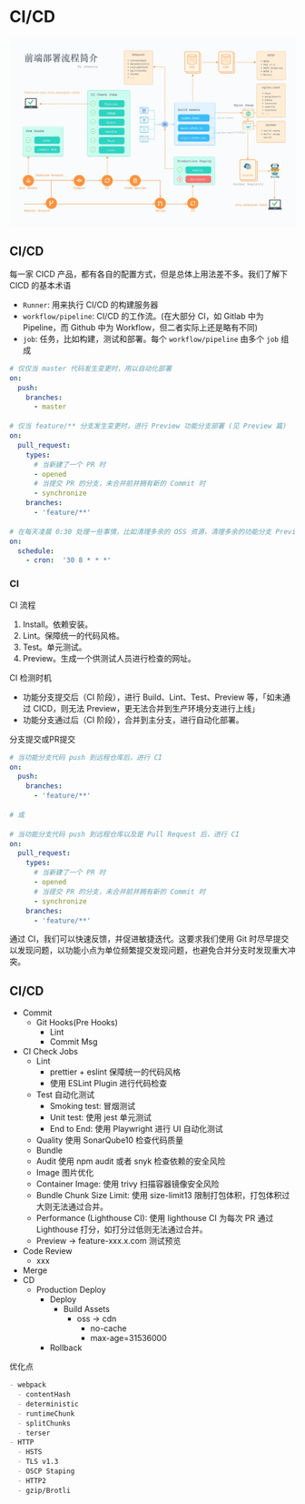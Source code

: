 # CI/CD

![deploy](../img/deploy.webp)

## CI/CD

每一家 CICD 产品，都有各自的配置方式，但是总体上用法差不多。我们了解下 CICD 的基本术语

- `Runner`: 用来执行 CI/CD 的构建服务器
- `workflow/pipeline`: CI/CD 的工作流。(在大部分 CI，如 Gitlab 中为 Pipeline，而 Github 中为 Workflow，但二者实际上还是略有不同)
- `job`: 任务，比如构建，测试和部署。每个 `workflow/pipeline` 由多个 `job` 组成

```yaml
# 仅仅当 master 代码发生变更时，用以自动化部署
on:
  push:
    branches:
      - master

# 仅当 feature/** 分支发生变更时，进行 Preview 功能分支部署 (见 Preview 篇)
on:
  pull_request:
    types:
      # 当新建了一个 PR 时
      - opened
      # 当提交 PR 的分支，未合并前并拥有新的 Commit 时
      - synchronize
    branches:
      - 'feature/**'

# 在每天凌晨 0:30 处理一些事情，比如清理多余的 OSS 资源，清理多余的功能分支 Preview (见 Preview 篇)
on:
  schedule:
    - cron:  '30 8 * * *'
```

### CI

CI 流程

1. Install。依赖安装。
2. Lint。保障统一的代码风格。
3. Test。单元测试。
4. Preview。生成一个供测试人员进行检查的网址。

CI 检测时机

- 功能分支提交后（CI 阶段），进行 Build、Lint、Test、Preview 等，「如未通过 CICD，则无法 Preview，更无法合并到生产环境分支进行上线」
- 功能分支通过后（CI 阶段），合并到主分支，进行自动化部署。

分支提交或PR提交

```yaml
# 当功能分支代码 push 到远程仓库后，进行 CI
on:
  push:
    branches:
      - 'feature/**'

# 或

# 当功能分支代码 push 到远程仓库以及是 Pull Request 后，进行 CI
on:
  pull_request:
    types:
      # 当新建了一个 PR 时
      - opened
      # 当提交 PR 的分支，未合并前并拥有新的 Commit 时
      - synchronize
    branches:
      - 'feature/**'
```

通过 CI，我们可以快速反馈，并促进敏捷迭代。这要求我们使用 Git 时尽早提交以发现问题，以功能小点为单位频繁提交发现问题，也避免合并分支时发现重大冲突。


## CI/CD

- Commit
  - Git Hooks(Pre Hooks)
    - Lint
    - Commit Msg
- CI Check Jobs
  - Lint
    - prettier + eslint 保障统一的代码风格
    - 使用 ESLint Plugin 进行代码检查
  - Test 自动化测试
    - Smoking test: 冒烟测试
    - Unit test: 使用 jest 单元测试
    - End to End: 使用 Playwright 进行 UI 自动化测试
  - Quality 使用 SonarQube10 检查代码质量
  - Bundle
  - Audit 使用 npm audit 或者 snyk 检查依赖的安全风险
  - Image 图片优化
  - Container Image: 使用 trivy 扫描容器镜像安全风险
  - Bundle Chunk Size Limit: 使用 size-limit13 限制打包体积，打包体积过大则无法通过合并。
  - Performance (Lighthouse CI): 使用 lighthouse CI 为每次 PR 通过 Lighthouse 打分，如打分过低则无法通过合并。
  - Preview -> feature-xxx.x.com 测试预览
- Code Review
  - xxx
- Merge
- CD
  - Production Deploy
    - Deploy
      - Build Assets
        - oss -> cdn
          - no-cache
          - max-age=31536000
    - Rollback

优化点

```md
- webpack
  - contentHash
  - deterministic
  - runtimeChunk
  - splitChunks
  - terser
- HTTP
  - HSTS
  - TLS v1.3
  - OSCP Staping
  - HTTP2
  - gzip/Brotli
```
